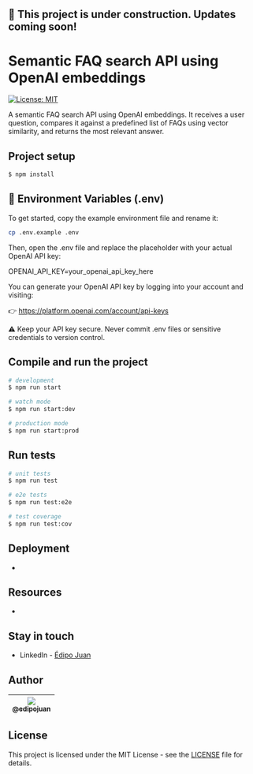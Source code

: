 ## :construction: This project is under construction. Updates coming soon!

# Semantic FAQ search API using OpenAI embeddings

[![License: MIT](https://img.shields.io/badge/License-MIT-yellow.svg)](https://opensource.org/licenses/MIT)

A semantic FAQ search API using OpenAI embeddings. It receives a user question, compares it against a predefined list of FAQs using vector similarity, and returns the most relevant answer.

## Project setup

```bash
$ npm install
```

## 🔐 Environment Variables (.env)

To get started, copy the example environment file and rename it:

```bash
cp .env.example .env
```

Then, open the .env file and replace the placeholder with your actual OpenAI API key:

OPENAI_API_KEY=your_openai_api_key_here

You can generate your OpenAI API key by logging into your account and visiting:

👉 https://platform.openai.com/account/api-keys

⚠️ Keep your API key secure. Never commit .env files or sensitive credentials to version control.

## Compile and run the project

```bash
# development
$ npm run start

# watch mode
$ npm run start:dev

# production mode
$ npm run start:prod
```

## Run tests

```bash
# unit tests
$ npm run test

# e2e tests
$ npm run test:e2e

# test coverage
$ npm run test:cov
```

## Deployment

-

## Resources

-

## Stay in touch

- LinkedIn - [Édipo Juan](https://www.linkedin.com/in/edipojuan/)

## Author

| [<img src="https://avatars1.githubusercontent.com/u/9813896?v=4&s=115"><br><sub>@edipojuan</sub>](https://github.com/edipojuan) |
| :-----------------------------------------------------------------------------------------------------------------------------: |

## License

This project is licensed under the MIT License - see the [LICENSE](LICENSE) file for details.
